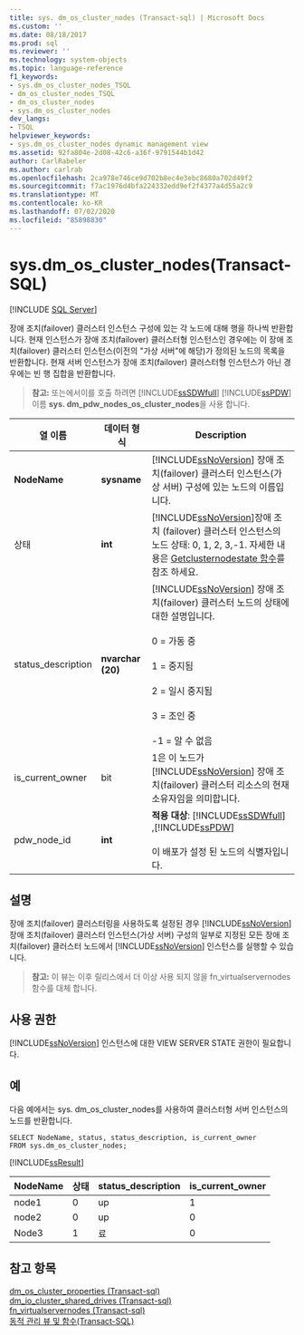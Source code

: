 ```yaml
---
title: sys. dm_os_cluster_nodes (Transact-sql) | Microsoft Docs
ms.custom: ''
ms.date: 08/18/2017
ms.prod: sql
ms.reviewer: ''
ms.technology: system-objects
ms.topic: language-reference
f1_keywords:
- sys.dm_os_cluster_nodes_TSQL
- dm_os_cluster_nodes_TSQL
- dm_os_cluster_nodes
- sys.dm_os_cluster_nodes
dev_langs:
- TSQL
helpviewer_keywords:
- sys.dm_os_cluster_nodes dynamic management view
ms.assetid: 92fa804e-2d08-42c6-a36f-9791544b1d42
author: CarlRabeler
ms.author: carlrab
ms.openlocfilehash: 2ca978e746ce9d702b8ec4e3ebc8680a702d49f2
ms.sourcegitcommit: f7ac1976d4bfa224332edd9ef2f4377a4d55a2c9
ms.translationtype: MT
ms.contentlocale: ko-KR
ms.lasthandoff: 07/02/2020
ms.locfileid: "85898830"
---
```

# <a name="sysdm_os_cluster_nodes-transact-sql"></a>sys.dm_os_cluster_nodes(Transact-SQL)
[!INCLUDE [SQL Server](../../includes/applies-to-version/sqlserver.md)]

  장애 조치(failover) 클러스터 인스턴스 구성에 있는 각 노드에 대해 행을 하나씩 반환합니다. 현재 인스턴스가 장애 조치(failover) 클러스터형 인스턴스인 경우에는 이 장애 조치(failover) 클러스터 인스턴스(이전의 "가상 서버"에 해당)가 정의된 노드의 목록을 반환합니다. 현재 서버 인스턴스가 장애 조치(failover) 클러스터형 인스턴스가 아닌 경우에는 빈 행 집합을 반환합니다.  
  
> **참고:** 또는에서이를 호출 하려면 [!INCLUDE[ssSDWfull](../../includes/sssdwfull-md.md)] [!INCLUDE[ssPDW](../../includes/sspdw-md.md)] 이름 **sys. dm_pdw_nodes_os_cluster_nodes**을 사용 합니다.  
  
|열 이름|데이터 형식|Description|  
|-----------------|---------------|-----------------|  
|**NodeName**|**sysname**|[!INCLUDE[ssNoVersion](../../includes/ssnoversion-md.md)] 장애 조치(failover) 클러스터 인스턴스(가상 서버) 구성에 있는 노드의 이름입니다.|  
|상태|**int**|[!INCLUDE[ssNoVersion](../../includes/ssnoversion-md.md)]장애 조치 (failover) 클러스터 인스턴스의 노드 상태: 0, 1, 2, 3,-1. 자세한 내용은 [Getclusternodestate 함수](https://go.microsoft.com/fwlink/?LinkId=204794)를 참조 하세요.|  
|status_description|**nvarchar (20)**|[!INCLUDE[ssNoVersion](../../includes/ssnoversion-md.md)] 장애 조치(failover) 클러스터 노드의 상태에 대한 설명입니다.<br /><br /> 0 = 가동 중<br /><br /> 1 = 중지됨<br /><br /> 2 = 일시 중지됨<br /><br /> 3 = 조인 중<br /><br /> -1 = 알 수 없음|  
|is_current_owner|bit|1은 이 노드가 [!INCLUDE[ssNoVersion](../../includes/ssnoversion-md.md)] 장애 조치(failover) 클러스터 리소스의 현재 소유자임을 의미합니다.|  
|pdw_node_id|**int**|**적용 대상**: [!INCLUDE[ssSDWfull](../../includes/sssdwfull-md.md)] ,[!INCLUDE[ssPDW](../../includes/sspdw-md.md)]<br /><br /> 이 배포가 설정 된 노드의 식별자입니다.|  
  
## <a name="remarks"></a>설명  
 장애 조치(failover) 클러스터링을 사용하도록 설정된 경우 [!INCLUDE[ssNoVersion](../../includes/ssnoversion-md.md)] 장애 조치(failover) 클러스터 인스턴스(가상 서버) 구성의 일부로 지정된 모든 장애 조치(failover) 클러스터 노드에서 [!INCLUDE[ssNoVersion](../../includes/ssnoversion-md.md)] 인스턴스를 실행할 수 있습니다.  
  
> **참고:** 이 뷰는 이후 릴리스에서 더 이상 사용 되지 않을 fn_virtualservernodes 함수를 대체 합니다.  
  
## <a name="permissions"></a>사용 권한  
 [!INCLUDE[ssNoVersion](../../includes/ssnoversion-md.md)] 인스턴스에 대한 VIEW SERVER STATE 권한이 필요합니다.  
  
## <a name="examples"></a>예  
 다음 예에서는 sys. dm_os_cluster_nodes를 사용하여 클러스터형 서버 인스턴스의 노드를 반환합니다.  
  
```  
SELECT NodeName, status, status_description, is_current_owner   
FROM sys.dm_os_cluster_nodes;  
```  
  
 [!INCLUDE[ssResult](../../includes/ssresult-md.md)]  
  
|NodeName|상태|status_description|is_current_owner|  
|--------------|------------|-------------------------|------------------------|  
|node1|0|up|1|  
|node2|0|up|0|  
|Node3|1|료|0|  
  
## <a name="see-also"></a>참고 항목  
 [dm_os_cluster_properties &#40;Transact-sql&#41;](../../relational-databases/system-dynamic-management-views/sys-dm-os-cluster-properties-transact-sql.md)   
 [dm_io_cluster_shared_drives &#40;Transact-sql&#41;](../../relational-databases/system-dynamic-management-views/sys-dm-io-cluster-shared-drives-transact-sql.md)   
 [fn_virtualservernodes &#40;Transact-sql&#41;](../../relational-databases/system-functions/sys-fn-virtualservernodes-transact-sql.md)   
 [동적 관리 뷰 및 함수&#40;Transact-SQL&#41;](~/relational-databases/system-dynamic-management-views/system-dynamic-management-views.md)  
  
  



